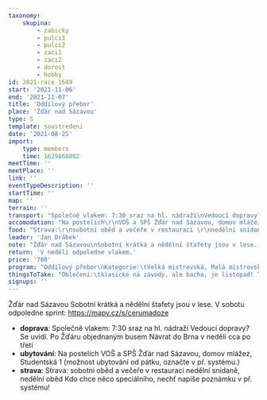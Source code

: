 ```yaml
---
taxonomy:
    skupina:
        - zabicky
        - pulci1
        - pulci2
        - zaci1
        - zaci2
        - dorost
        - hobby
id: 2021-race_1649
start: '2021-11-06'
end: '2021-11-07'
title: 'Oddílový přebor'
place: 'Žďár nad Sázavou'
type: S
template: soustredeni
date: '2021-08-25'
import:
    type: members
    time: 1629868802
meetTime: ''
meetPlace: ''
link: ''
eventTypeDescription: ''
startTime: ''
map: ''
terrain: ''
transport: "Společně vlakem: 7:30 sraz na hl. nádraží\nVedoucí dopravy? Se uvidí.\nPo Žďáru objednaným busem\nNávrat do Brna v neděli cca po třetí"
accomodation: "Na postelích\r\nVOŠ a SPŠ Žďár nad Sázavou, domov mlážez, Studentská 1 (možnost ubytování od pátku, označte v př. systému.)"
food: "Strava:\r\nsobotní oběd a večeře v restauraci \r\nnedělní snídaně, nedělní oběd\r\nKdo chce něco speciálního, nechť napíše poznámku v př. systému!"
leader: 'Jan Drábek'
note: "Žďár nad Sázavou\nSobotní krátká a nědělní štafety jsou v lese. V sobotu odpoledne sprint:\nhttps://mapy.cz/s/cerumadoze"
return: 'V neděli odpoledne vlakem.'
price: '700'
program: "Oddílový přebor\nKategorie:\tVelká mistrovská, Malá mistrovská, Veteránský pohár, Závod nadějí, Nováčkovský kufr\n\nTratě: \n1. etapa: Krátká trať staví Ondra Hlaváč, [Babín](https://mapy.orientacnisporty.cz/data/jpg/11581X.jpg) 10, 1:10 000, e=5m, PZR, 2021\n2. etapa: sprint staví Ondra Hlaváč, Mapa: [Klafar](https://mapy.orientacnisporty.cz/cs/maps/9032/info_table), 1:4 000, e = 2,5m, PZR, 2017\nNeděle: štafety: staví Danáč,[Babín](https://mapy.orientacnisporty.cz/data/jpg/11581X.jpg) 10, 1:10 000, e=5m, PZR, 2021\n\n[Startovka](https://drive.google.com/file/d/1Oe4KNoWcibxa-2LP6mbuOX_4KXAgtIUA/view?fbclid=IwAR0HUkcd_fnNDP7W4yKy15JAxs0FKsw1TekMkQFvWQlwXYNVSwCFwYIS2CY)."
thingsToTake: "Oblečení:\tklasické na závody, ale bacha, je listopad! Tak určitě nějaké vrstvy navíc, jdeme 2x do lesa a jednou do města. Strávíme nějaký čas venku - vemte zimní oblečení! (V neděli musíme z ubytování odejít už ráno, věci si můžeme nechat na ubytku. Postavíme oddílové tunely.)"
signups: ''
---
```


Žďár nad Sázavou
Sobotní krátká a nědělní štafety jsou v lese. V sobotu odpoledne sprint:
https://mapy.cz/s/cerumadoze
* **doprava**: Společně vlakem: 7:30 sraz na hl. nádraží
Vedoucí dopravy? Se uvidí.
Po Žďáru objednaným busem
Návrat do Brna v neděli cca po třetí
* **ubytování**: Na postelích
VOŠ a SPŠ Žďár nad Sázavou, domov mlážez, Studentská 1 (možnost ubytování od pátku, označte v př. systému.)
* **strava**: Strava:
sobotní oběd a večeře v restauraci 
nedělní snídaně, nedělní oběd
Kdo chce něco speciálního, nechť napíše poznámku v př. systému!
